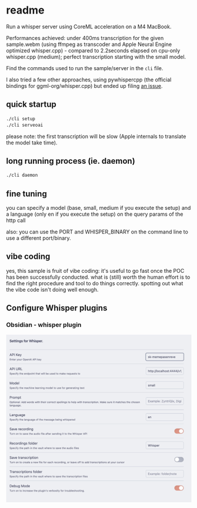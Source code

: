 # readme

Run a whisper server using CoreML acceleration on a M4 MacBook.

Performances achieved: under 400ms transcription for the given sample.webm (using ffmpeg as transcoder and Apple Neural Engine optimized whisper.cpp) - compared to 2.2seconds elapsed on cpu-only whisper.cpp (medium); perfect transcription starting with the small model.

Find the commands used to run the sample/server in the `cli` file.

I also tried a few other approaches, using pywhispercpp (the official bindings for ggml-org/whisper.cpp) but ended up filing [an issue](https://github.com/absadiki/pywhispercpp/issues/116).

## quick startup

```sh
./cli setup
./cli serveoai
```

please note: the first transcription will be slow (Apple internals to translate the model take time).

## long running process (ie. daemon)

```sh
./cli daemon
```

## fine tuning

you can specify a model (base, small, medium if you execute the setup)
and a language (only en if you execute the setup)
on the query params of the http call

also: you can use the PORT and WHISPER_BINARY on the command line to use a different port/binary.

## vibe coding

yes, this sample is fruit of vibe coding: it's useful to go fast once the POC has been successfully conducted.
what is (still) worth the human effort is to find the right procedure and tool to do things correctly. spotting out what the vibe code isn't doing well enough.

## Configure Whisper plugins

### Obsidian - whisper plugin

![Obsidian configuration](assets/obsidian-whisper-plugin.png)
